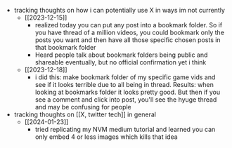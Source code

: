   * tracking thoughts on how i can potentially use X in ways im not currently
    * [[2023-12-15]]
      * realized today you can put any post into a bookmark folder. So if you have thread of a million videos, you could bookmark only the posts you want and then have all those specific chosen posts in that bookmark folder
      * Heard people talk about bookmark folders being public and shareable eventually, but no official confirmation yet i think
    * [[2023-12-18]]
      * i did this: make bookmark folder of my specific game vids and see if it looks terrible due to all being in thread. Results: when looking at bookmarks folder it looks pretty good. But then if you see a comment and click into post, you'll see the hyuge thread and may be confusing for people
  * tracking thoughts on [[X, twitter tech]] in general
    * [[2024-01-23]]
      * tried replicating my NVM medium tutorial and learned you can only embed 4 or less images which kills that idea
